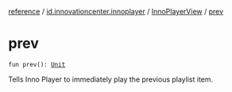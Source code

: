 [reference](../../index.md) / [id.innovationcenter.innoplayer](../index.md) / [InnoPlayerView](index.md) / [prev](./prev.md)

# prev

`fun prev(): `[`Unit`](https://kotlinlang.org/api/latest/jvm/stdlib/kotlin/-unit/index.html)

Tells Inno Player to immediately play the previous playlist item.

